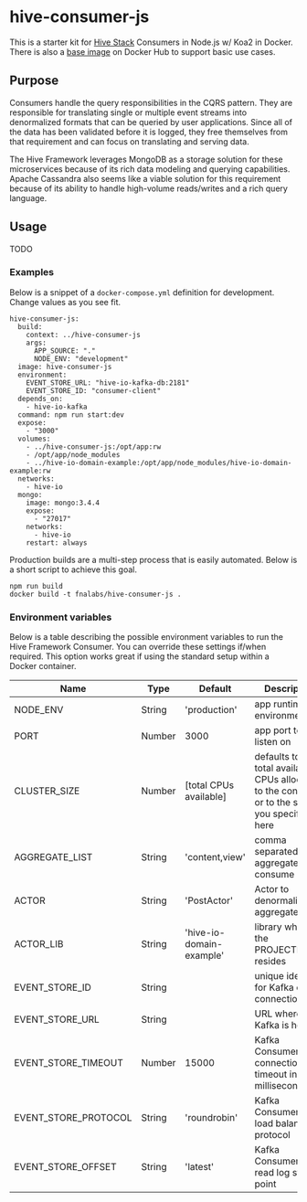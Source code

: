# hive-consumer-js
This is a starter kit for [Hive Stack](https://gist.github.com/aeilers/30aa0047187e5a5d573a478abc581903) Consumers in Node.js w/ Koa2 in Docker. There is also a [base image](https://hub.docker.com/r/fnalabs/hive-consumer-js/) on Docker Hub to support basic use cases.

## Purpose
Consumers handle the query responsibilities in the CQRS pattern. They are responsible for translating single or multiple event streams into denormalized formats that can be queried by user applications. Since all of the data has been validated before it is logged, they free themselves from that requirement and can focus on translating and serving data.

The Hive Framework leverages MongoDB as a storage solution for these microservices because of its rich data modeling and querying capabilities. Apache Cassandra also seems like a viable solution for this requirement because of its ability to handle high-volume reads/writes and a rich query language.

## Usage
TODO

### Examples
Below is a snippet of a `docker-compose.yml` definition for development. Change values as you see fit.
```
hive-consumer-js:
  build:
    context: ../hive-consumer-js
    args:
      APP_SOURCE: "."
      NODE_ENV: "development"
  image: hive-consumer-js
  environment:
    EVENT_STORE_URL: "hive-io-kafka-db:2181"
    EVENT_STORE_ID: "consumer-client"
  depends_on:
    - hive-io-kafka
  command: npm run start:dev
  expose:
    - "3000"
  volumes:
    - ../hive-consumer-js:/opt/app:rw
    - /opt/app/node_modules
    - ../hive-io-domain-example:/opt/app/node_modules/hive-io-domain-example:rw
  networks:
    - hive-io
  mongo:
    image: mongo:3.4.4
    expose:
      - "27017"
    networks:
      - hive-io
    restart: always
```

Production builds are a multi-step process that is easily automated. Below is a short script to achieve this goal.
```
npm run build
docker build -t fnalabs/hive-consumer-js .
```

### Environment variables
Below is a table describing the possible environment variables to run the Hive Framework Consumer. You can override these settings if/when required. This option works great if using the standard setup within a Docker container.

Name                  | Type    | Default                     | Description
--------------------- | ------- | ------------------------- | -------------------------------------------------------
NODE_ENV              | String  | 'production'              | app runtime environment
PORT                  | Number  | 3000                      | app port to listen on
CLUSTER_SIZE          | Number  | [total CPUs available]    | defaults to the total available CPUs allocated to the container or to the size you specify here
AGGREGATE_LIST        | String  | 'content,view'            | comma separated list of aggregates to consume
ACTOR                 | String  | 'PostActor'               | Actor to denormalize the aggregates
ACTOR_LIB             | String  | 'hive-io-domain-example'  | library where the PROJECTION resides
EVENT_STORE_ID        | String  |                           | unique identifier for Kafka client connection
EVENT_STORE_URL       | String  |                           | URL where Kafka is hosted
EVENT_STORE_TIMEOUT   | Number  | 15000                     | Kafka ConsumerGroup connection timeout in milliseconds
EVENT_STORE_PROTOCOL  | String  | 'roundrobin'              | Kafka ConsumerGroup load balancing protocol
EVENT_STORE_OFFSET    | String  | 'latest'                  | Kafka ConsumerGroup read log starting point
